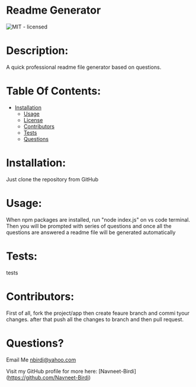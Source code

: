 
 
# Readme Generator
![MIT - licensed](https://img.shields.io/badge/license-MIT-yellowgreen) 

# Description: 
A quick professional readme file generator based on questions.

# Table Of Contents:
* [Installation](#installation)
  * [Usage](#usage)
  * [License](#license)
  * [Contributors](#credits)
  * [Tests](#tests)
  * [Questions](#questions)

# Installation: 
Just clone the repository from GitHub

# Usage:
When npm packages are installed, run "node index.js" on vs code terminal. Then you will be prompted with series of questions and once all the questions are answered a readme file will be generated automatically

# Tests:
tests

# Contributors: 
First of all, fork the project/app then create feaure branch and commi tyour changes. after that push all the changes to branch and then pull request.




# Questions? 
Email Me
[nbirdi@yahoo.com](mailto:nbirdi@yahoo.com)

Visit my GitHub profile for more here: [Navneet-Birdi] (https://github.com/Navneet-Birdi)
 